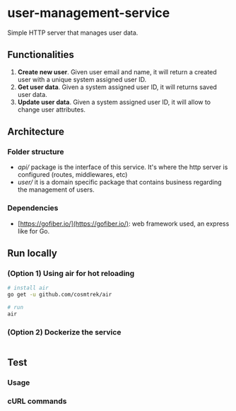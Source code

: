 # user-management-service


Simple HTTP server that manages user data.

## Functionalities
1. __Create new user__. Given user email and name, it will return a created user with a unique system assigned user ID.
2. __Get user data__. Given a system assigned user ID, it will returns saved user data.
3. __Update user data__. Given a system assigned user ID, it will allow to change user attributes.

## Architecture
<!-- TODO: diagram -->

### Folder structure
- _api/_ package is the interface of this service. It's where the http server is configured (routes, middlewares, etc)
- _user/_ it is a domain specific package that contains business regarding the management of users.

### Dependencies
- [https://gofiber.io/](https://gofiber.io/): web framework used, an express like for Go.

## Run locally
### (Option 1) Using __air__ for hot reloading
```sh
# install air
go get -u github.com/cosmtrek/air

# run
air
```

### (Option 2) Dockerize the service
```sh
```

## Test
### Usage
### cURL commands
